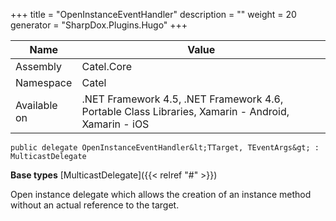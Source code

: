 

+++
title = "OpenInstanceEventHandler" 
description = ""
weight = 20
generator = "SharpDox.Plugins.Hugo"
+++

Name|Value
---|---
Assembly|Catel.Core
Namespace|Catel
Available on|.NET Framework 4.5, .NET Framework 4.6, Portable Class Libraries, Xamarin - Android, Xamarin - iOS

```
public delegate OpenInstanceEventHandler&lt;TTarget, TEventArgs&gt; : MulticastDelegate
```

**Base types**
[MulticastDelegate]({{&lt; relref "#" &gt;}})

Open instance delegate which allows the creation of an instance method without an actual reference to the target.

